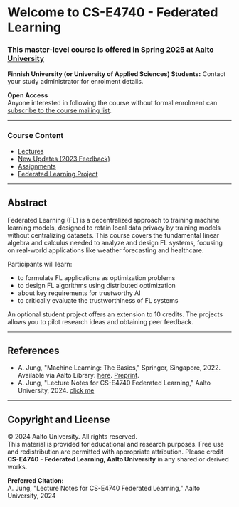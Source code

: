 # Welcome to CS-E4740 - Federated Learning

### This master-level course is offered in Spring 2025 at [Aalto University](https://www.aalto.fi/en)

**Finnish University (or University of Applied Sciences) Students:** Contact your study administrator for enrolment details.

**Open Access**  
Anyone interested in following the course without formal enrolment can [subscribe to the course mailing list](https://forms.gle/uSK2Uw71aLVqnymWA).

---

### Course Content

- [Lectures](material/Lectures.md) 
- [New Updates (2023 Feedback)](material/ResponseStudentFeedback2023.pdf)
- [Assignments](material/Assignments.md)  
- [Federated Learning Project](material/Studentproject.md)

---

## Abstract

Federated Learning (FL) is a decentralized approach to training machine learning models, 
designed to retain local data privacy by training models without centralizing datasets. 
This course covers the fundamental linear algebra and calculus needed to analyze and design 
FL systems, focusing on real-world applications like weather forecasting and healthcare.

Participants will learn:
- to formulate FL applications as optimization problems
- to design FL algorithms using distributed optimization  
- about key requirements for trustworthy AI
- to critically evaluate the trustworthiness of FL systems

An optional student project offers an extension to 10 credits. The projects allows you to pilot 
research ideas and obtaining peer feedback.

---

## References

- A. Jung, "Machine Learning: The Basics," Springer, Singapore, 2022. Available via Aalto Library: [here](https://primo.aalto.fi/discovery/search?query=any,contains,machine%20learning%20the%20basics&tab=LibraryCatalog&search_scope=MyInstitution&vid=358AALTO_INST:VU1&lang=en&offset=0). [Preprint](https://mlbook.cs.aalto.fi).
- A. Jung, "Lecture Notes for CS-E4740 Federated Learning," Aalto University, 2024. [click me](material/FL_LectureNotes.pdf)
---

## Copyright and License

© 2024 Aalto University. All rights reserved.  
This material is provided for educational and research purposes. Free use and redistribution are 
permitted with appropriate attribution. Please credit **CS-E4740 - Federated Learning, Aalto University** in any shared or derived works.

**Preferred Citation:**  
A. Jung, "Lecture Notes for CS-E4740 Federated Learning," Aalto University, 2024
